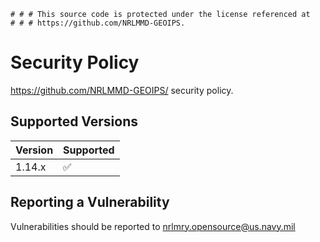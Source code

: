     # # # This source code is protected under the license referenced at
    # # # https://github.com/NRLMMD-GEOIPS.

# Security Policy

https://github.com/NRLMMD-GEOIPS/ security policy.

## Supported Versions

| Version | Supported          |
| ------- | ------------------ |
| 1.14.x  | :white_check_mark: |

## Reporting a Vulnerability

Vulnerabilities should be reported to nrlmry.opensource@us.navy.mil
